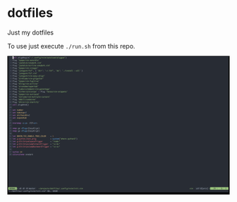 # dotfiles

Just my dotfiles

To use just execute `./run.sh` from this repo.

![](screenshots/vim.png)
